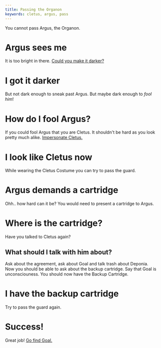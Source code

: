 ```yaml
---
title: Passing the Organon
keywords: cletus, argus, pass
---
```


You cannot pass Argus, the Organon.

# Argus sees me
It is too bright in there. [Could you make it darker?](040-darker.md)

# I got it darker
But not dark enough to sneak past Argus. But maybe dark enough to _fool him_!

# How do I fool Argus?
If you could fool Argus that you are Cletus. It shouldn't be hard as you look pretty much alike. [Impersonate Cletus.](050-cletus/index.md)

# I look like Cletus now
While wearing the Cletus Costume you can try to pass the guard.

# Argus demands a cartridge
Ohh.. how hard can it be? You would need to present a cartridge to Argus.

# Where is the cartridge?
Have you talked to Cletus again?

## What should I talk with him about?
Ask about the agreement, ask about Goal and talk trash about Deponia. Now you should be able to ask about the backup cartridge. Say that Goal is unconsciouness. You should now have the Backup Cartridge.

# I have the backup cartridge
Try to pass the guard again.

# Success!
Great job! [Go find Goal.](../030-find-goal/index.md)